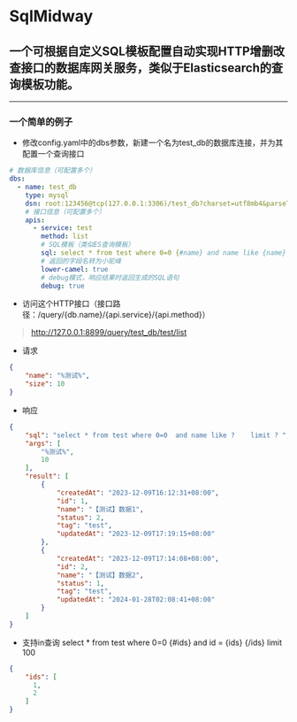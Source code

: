 # SqlMidway

## 一个可根据自定义SQL模板配置自动实现HTTP增删改查接口的数据库网关服务，类似于Elasticsearch的查询模板功能。

***

### 一个简单的例子

* 修改config.yaml中的dbs参数，新建一个名为test_db的数据库连接，并为其配置一个查询接口

```yaml
# 数据库信息（可配置多个）
dbs:
  - name: test_db
    type: mysql
    dsn: root:123456@tcp(127.0.0.1:3306)/test_db?charset=utf8mb4&parseTime=True&loc=Local
    # 接口信息（可配置多个）
    apis:
      - service: test
        method: list
        # SQL模板（类似ES查询模板）
        sql: select * from test where 0=0 {#name} and name like {name} {/name} {#id} and id = {id} {/id} {#size} limit {size} {/size}
        # 返回的字段名转为小驼峰
        lower-camel: true
        # debug模式，响应结果时返回生成的SQL语句
        debug: true
```

* 访问这个HTTP接口（接口路径：/query/{db.name}/{api.service}/{api.method}）

> http://127.0.0.1:8899/query/test_db/test/list

* 请求

```json
{
    "name": "%测试%",
    "size": 10
}
```

* 响应

```json
{
	"sql": "select * from test where 0=0  and name like ?    limit ? ",
	"args": [
		"%测试%",
		10
	],
	"result": [
		{
			"createdAt": "2023-12-09T16:12:31+08:00",
			"id": 1,
			"name": "【测试】数据1",
			"status": 2,
			"tag": "test",
			"updatedAt": "2023-12-09T17:19:15+08:00"
		},
		{
			"createdAt": "2023-12-09T17:14:08+08:00",
			"id": 2,
			"name": "【测试】数据2",
			"status": 1,
			"tag": "test",
			"updatedAt": "2024-01-28T02:08:41+08:00"
		}
	]
}
```

* 支持in查询
select * from test where 0=0 {#ids} and id = {ids} {/ids} limit 100

```json
{
    "ids": [
      1,
      2
    ]
}
```